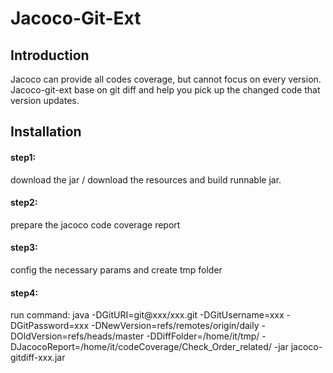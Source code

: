 # Jacoco-Git-Ext

## Introduction
Jacoco can provide all codes coverage, but cannot focus on every version. Jacoco-git-ext base on git diff and help you pick up the changed code that version updates.  

## Installation
#### step1:
download the jar / download the resources and build runnable jar.
#### step2:
prepare the jacoco code coverage report
#### step3:
config the necessary params and create tmp folder
#### step4:
run command: 
java -DGitURI=git@xxx/xxx.git -DGitUsername=xxx -DGitPassword=xxx  -DNewVersion=refs/remotes/origin/daily -DOldVersion=refs/heads/master -DDiffFolder=/home/it/tmp/ 
 -DJacocoReport=/home/it/codeCoverage/Check_Order_related/ -jar jacoco-gitdiff-xxx.jar

